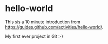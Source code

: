 # hello-world


This sis a 10 minute introduction from https://guides.github.com/activities/hello-world/.

My first ever project in Git :-)
